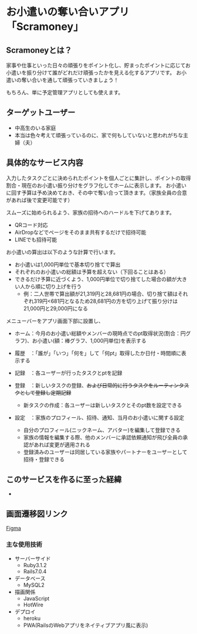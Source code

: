 # お小遣いの奪い合いアプリ「Scramoney」
## Scramoneyとは？
家事や仕事といった日々の頑張りをポイント化し、貯まったポイントに応じてお小遣いを振り分けて誰がどれだけ頑張ったかを見える化するアプリです。
お小遣いの奪い合いを通して頑張っていきましょう！

もちろん、単に予定管理アプリとしても使えます。

## ターゲットユーザー
- 中高生のいる家庭
- 本当は色々考えて頑張っているのに、家で何もしていないと思われがちな主婦（夫）

## 具体的なサービス内容
入力したタスクごとに決められたポイントを個人ごとに集計し、ポイントの取得割合・現在のお小遣い振り分けをグラフ化してホームに表示します。
お小遣いに回す予算は予め決めておき、その中で奪い合って頂きます。（家族全員の合意があれば後で変更可能です）

スムーズに始められるよう、家族の招待へのハードルを下げてあります。
- QRコード対応
- AirDropなどでページをそのまま共有するだけで招待可能
- LINEでも招待可能

お小遣いの算出は以下のような計算で行います。
- お小遣いは1,000円単位で基本切り捨てで算出
- それぞれのお小遣いの総額は予算を超えない（下回ることはある）
- できるだけ予算に近づくよう、1,000円単位で切り捨てした場合の額が大きい人から順に切り上げを行う
  - 例：二人世帯で算出額が21,319円と28,681円の場合、切り捨て額はそれぞれ319円<681円となるため28,681円の方を切り上げて振り分けは21,000円と29,000円になる

メニューバーをアプリ画面下部に設置し、
- ホーム：今月のお小遣い総額やメンバーの現時点でのpt取得状況(割合：円グラフ)、お小遣い(額：棒グラフ、1,000円単位)を表示する
- 履歴　：「誰が」「いつ」「何を」して「何pt」取得したか日付・時間順に表示する
- 記録　：各ユーザーが行ったタスクとptを記録
- 登録　：新しいタスクの登録、~~および日常的に行うタスクをルーティンタスクとして登録し定期記録~~
  - 新タスクの作成：各ユーザーは新しいタスクとそのpt数を設定できる

- 設定　：家族のプロフィール、招待、通知、当月のお小遣いに関する設定
  - 自分のプロフィール(ニックネーム、アバター)を編集して登録できる
  - 家族の情報を編集する際、他のメンバーに承認依頼通知が飛び全員の承認があれば変更が適用される
  - 登録済みのユーザーは同居している家族やパートナーをユーザーとして招待・登録できる


## このサービスを作るに至った経緯
- 

## 画面遷移図リンク
[Figma](https://www.figma.com/file/EWIv0vK73Bm3r2YHJ32ViX/Scramoney?type=design&node-id=4%3A10&t=JEX1Jm2vbfhrKQiw-1)

### 主な使用技術
- サーバーサイド
  - Ruby3.1.2
  - Rails7.0.4
- データベース
  - MySQL2
- 描画関係
  - JavaScript
  - HotWire
- デプロイ
  - heroku
  - PWA(RailsのWebアプリをネイティブアプリ風に表示)
